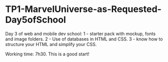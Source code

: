 # TP1-MarvelUniverse-as-Requested-Day5ofSchool
Day 3 of web and mobile dev school: 
1 - starter pack with mockup, fonts and image folders. 
2 - Use of databases in HTML and CSS. 
3 - know how to structure your HTML and simplify your CSS.

Working time: 7h30. This is a good start!
